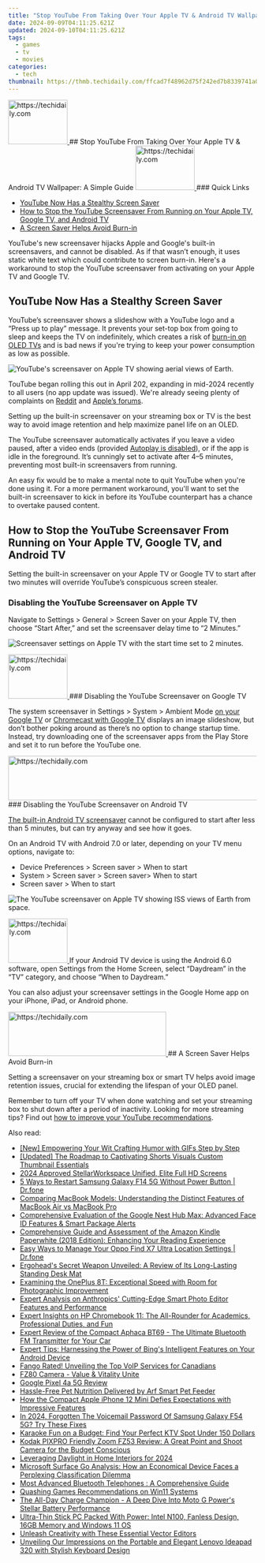```yaml
---
title: "Stop YouTube From Taking Over Your Apple TV & Android TV Wallpaper: A Simple Guide"
date: 2024-09-09T04:11:25.621Z
updated: 2024-09-10T04:11:25.621Z
tags:
  - games
  - tv
  - movies
categories:
  - tech
thumbnail: https://thmb.techidaily.com/ffcad7f48962d75f242ed7b8339741a057dbb535926e2709bec686a6dd167dd4.jpg
---
```


<!-- affiliate ads begin -->
<a href="https://aligracehair.sjv.io/c/5597632/2115938/19272" target="_top" id="2115938">
  <img src="//a.impactradius-go.com/display-ad/19272-2115938" border="0" alt="https://techidaily.com" width="120" height="90"/>
</a>
<img height="0" width="0" src="https://aligracehair.sjv.io/i/5597632/2115938/19272" style="position:absolute;visibility:hidden;" border="0" />
<!-- affiliate ads end -->
## Stop YouTube From Taking Over Your Apple TV & Android TV Wallpaper: A Simple Guide

<!-- affiliate ads begin -->
<a href="https://aligracehair.sjv.io/c/5597632/2115925/19272" target="_top" id="2115925">
  <img src="//a.impactradius-go.com/display-ad/19272-2115925" border="0" alt="https://techidaily.com" width="120" height="90"/>
</a>
<img height="0" width="0" src="https://aligracehair.sjv.io/i/5597632/2115925/19272" style="position:absolute;visibility:hidden;" border="0" />
<!-- affiliate ads end -->
### Quick Links

* [YouTube Now Has a Stealthy Screen Saver](https://fox-cloud.techidaily.com/new-remarkable-appraisal-and-other-recommendations-for-2024/)
* [How to Stop the YouTube Screensaver From Running on Your Apple TV, Google TV, and Android TV](https://fake-location.techidaily.com/is-pgsharp-legal-when-you-are-playing-pokemon-on-tecno-pova-5-pro-drfone-by-drfone-virtual-android/)
* [A Screen Saver Helps Avoid Burn-in](https://some-techniques.techidaily.com/2024-approved-harvesting-stills-from-moving-images-on-windows/)

 YouTube's new screensaver hijacks Apple and Google's built-in screensavers, and cannot be disabled. As if that wasn’t enough, it uses static white text which could contribute to screen burn-in. Here's a workaround to stop the YouTube screensaver from activating on your Apple TV and Google TV.

##  YouTube Now Has a Stealthy Screen Saver

 YouTube’s screensaver shows a slideshow with a YouTube logo and a “Press up to play” message. It prevents your set-top box from going to sleep and keeps the TV on indefinitely, which creates a risk of [burn-in on OLED TVs](https://twitter-videos.techidaily.com/new-2024-approved-laughter-ledger-ranking-the-highest-viral-jokes/) and is bad news if you're trying to keep your power consumption as low as possible.

![YouTube's screensaver on Apple TV showing aerial views of Earth.](https://static1.howtogeekimages.com/wordpress/wp-content/uploads/2024/05/google-youtube-app-apple-tv-screensaver-aerial-earth-views.jpg) 

 TouTube began rolling this out in April 202, expanding in mid-2024 recently to all users (no app update was issued). We're already seeing plenty of complaints on [Reddit](https://www.reddit.com/r/appletv/comments/14ay8g4/disable%5Fyoutube%5Fscreensavers/) and [Apple’s forums](https://discussions.apple.com/thread/254933345).

 Setting up the built-in screensaver on your streaming box or TV is the best way to avoid image retention and help maximize panel life on an OLED.

 The YouTube screensaver automatically activates if you leave a video paused, after a video ends (provided [Autoplay is disabled](https://facebook-video-recording.techidaily.com/new-in-2024-mp3-repository-from-fb-posts/)), or if the app is idle in the foreground. It’s cunningly set to activate after 4–5 minutes, preventing most built-in screensavers from running.

 An easy fix would be to make a mental note to quit YouTube when you're done using it. For a more permanent workaround, you'll want to set the built-in screensaver to kick in before its YouTube counterpart has a chance to overtake paused content.

##  How to Stop the YouTube Screensaver From Running on Your Apple TV, Google TV, and Android TV

 Setting the built-in screensaver on your Apple TV or Google TV to start after two minutes will override YouTube’s conspicuous screen stealer.

###  Disabling the YouTube Screensaver on Apple TV

 Navigate to Settings > General > Screen Saver on your Apple TV, then choose “Start After,” and set the screensaver delay time to “2 Minutes.”

![Screensaver settings on Apple TV with the start time set to 2 minutes.](https://static1.howtogeekimages.com/wordpress/wp-content/uploads/2024/05/apple-tvos-17-5-settings-screen-saver-start-time-two-minutes.jpg) 

<!-- affiliate ads begin -->
<a href="https://25home.pxf.io/c/5597632/2123467/16836" target="_top" id="2123467">
  <img src="//a.impactradius-go.com/display-ad/16836-2123467" border="0" alt="https://techidaily.com" width="120" height="90"/>
</a>
<img height="0" width="0" src="https://25home.pxf.io/i/5597632/2123467/16836" style="position:absolute;visibility:hidden;" border="0" />
<!-- affiliate ads end -->
###  Disabling the YouTube Screensaver on Google TV

 The system screensaver in Settings > System > Ambient Mode [on your Google TV](https://extra-resources.techidaily.com/updated-10-top-tools-for-dynamic-image-background-alterations/) or [Chromecast with Google TV](https://ios-unlock.techidaily.com/how-to-remove-and-reset-face-id-on-iphone-11-pro-max-by-drfone-ios/) displays an image slideshow, but don’t bother poking around as there’s no option to change startup time. Instead, try downloading one of the screensaver apps from the Play Store and set it to run before the YouTube one.

<!-- affiliate ads begin -->
<a href="https://appsumo.8odi.net/c/5597632/2130891/7443" target="_top" id="2130891">
  <img src="//a.impactradius-go.com/display-ad/7443-2130891" border="0" alt="https://techidaily.com" width="728" height="90"/>
</a>
<img height="0" width="0" src="https://appsumo.8odi.net/i/5597632/2130891/7443" style="position:absolute;visibility:hidden;" border="0" />
<!-- affiliate ads end -->
###  Disabling the YouTube Screensaver on Android TV

[The built-in Android TV screensaver](https://unlock-android.techidaily.com/the-ultimate-guide-to-tecno-spark-go-2023-pattern-lock-screen-everything-you-need-to-know-by-drfone-android/) cannot be configured to start after less than 5 minutes, but can try anyway and see how it goes.

 On an Android TV with Android 7.0 or later, depending on your TV menu options, navigate to:

* Device Preferences > Screen saver > When to start
* System > Screen saver > Screen saver> When to start
* Screen saver > When to start

![The YouTube screensaver on Apple TV showing ISS views of Earth from space.](https://static1.howtogeekimages.com/wordpress/wp-content/uploads/2024/05/google-youtube-app-apple-tv-screensaver.jpg) 

<!-- affiliate ads begin -->
<a href="https://aligracehair.sjv.io/c/5597632/2115924/19272" target="_top" id="2115924">
  <img src="//a.impactradius-go.com/display-ad/19272-2115924" border="0" alt="https://techidaily.com" width="120" height="90"/>
</a>
<img height="0" width="0" src="https://aligracehair.sjv.io/i/5597632/2115924/19272" style="position:absolute;visibility:hidden;" border="0" />
<!-- affiliate ads end -->
 If your Android TV device is using the Android 6.0 software, open Settings from the Home Screen, select “Daydream” in the “TV” category, and choose “When to Daydream.”

 You can also adjust your screensaver settings in the Google Home app on your iPhone, iPad, or Android phone.

<!-- affiliate ads begin -->
<a href="https://aligracehair.sjv.io/c/5597632/2135415/19272" target="_top" id="2135415">
  <img src="//a.impactradius-go.com/display-ad/19272-2135415" border="0" alt="https://techidaily.com" width="320" height="90"/>
</a>
<img height="0" width="0" src="https://aligracehair.sjv.io/i/5597632/2135415/19272" style="position:absolute;visibility:hidden;" border="0" />
<!-- affiliate ads end -->
##  A Screen Saver Helps Avoid Burn-in

 Setting a screensaver on your streaming box or smart TV helps avoid image retention issues, crucial for extending the lifespan of your OLED panel.

 Remember to turn off your TV when done watching and set your streaming box to shut down after a period of inactivity. Looking for more streaming tips? Find out [how to improve your YouTube recommendations](https://instagram-video-recordings.techidaily.com/updated-in-2024-unlocking-slow-motion-magic-in-instagram-reels/).

<ins class="adsbygoogle"
     style="display:block"
     data-ad-format="autorelaxed"
     data-ad-client="ca-pub-7571918770474297"
     data-ad-slot="1223367746"></ins>



<ins class="adsbygoogle"
     style="display:block"
     data-ad-client="ca-pub-7571918770474297"
     data-ad-slot="8358498916"
     data-ad-format="auto"
     data-full-width-responsive="true"></ins>

<span class="atpl-alsoreadstyle">Also read:</span>
<div><ul>
<li><a href="https://vp-tips.techidaily.com/new-empowering-your-wit-crafting-humor-with-gifs-step-by-step/"><u>[New] Empowering Your Wit  Crafting Humor with GIFs Step by Step</u></a></li>
<li><a href="https://facebook-record-videos.techidaily.com/updated-the-roadmap-to-captivating-shorts-visuals-custom-thumbnail-essentials/"><u>[Updated] The Roadmap to Captivating Shorts Visuals  Custom Thumbnail Essentials</u></a></li>
<li><a href="https://fox-info.techidaily.com/2024-approved-stellarworkspace-unified-elite-full-hd-screens/"><u>2024 Approved  StellarWorkspace  Unified, Elite Full HD Screens</u></a></li>
<li><a href="https://phone-solutions.techidaily.com/5-ways-to-restart-samsung-galaxy-f14-5g-without-power-button-drfone-by-drfone-reset-android-reset-android/"><u>5 Ways to Restart Samsung Galaxy F14 5G Without Power Button | Dr.fone</u></a></li>
<li><a href="https://buynow-help.techidaily.com/comparing-macbook-models-understanding-the-distinct-features-of-macbook-air-vs-macbook-pro/"><u>Comparing MacBook Models: Understanding the Distinct Features of MacBook Air vs MacBook Pro</u></a></li>
<li><a href="https://buynow-help.techidaily.com/comprehensive-evaluation-of-the-google-nest-hub-max-advanced-face-id-features-and-smart-package-alerts/"><u>Comprehensive Evaluation of the Google Nest Hub Max: Advanced Face ID Features & Smart Package Alerts</u></a></li>
<li><a href="https://buynow-help.techidaily.com/comprehensive-guide-and-assessment-of-the-amazon-kindle-paperwhite-2018-edition-enhancing-your-reading-experience/"><u>Comprehensive Guide and Assessment of the Amazon Kindle Paperwhite (2018 Edition): Enhancing Your Reading Experience</u></a></li>
<li><a href="https://android-location.techidaily.com/easy-ways-to-manage-your-oppo-find-x7-ultra-location-settings-drfone-by-drfone-virtual/"><u>Easy Ways to Manage Your Oppo Find X7 Ultra Location Settings | Dr.fone</u></a></li>
<li><a href="https://buynow-help.techidaily.com/ergoheads-secret-weapon-unveiled-a-review-of-its-long-lasting-standing-desk-mat/"><u>Ergohead's Secret Weapon Unveiled: A Review of Its Long-Lasting Standing Desk Mat</u></a></li>
<li><a href="https://buynow-help.techidaily.com/examining-the-oneplus-8t-exceptional-speed-with-room-for-photographic-improvement/"><u>Examining the OnePlus 8T: Exceptional Speed with Room for Photographic Improvement</u></a></li>
<li><a href="https://buynow-help.techidaily.com/expert-analysis-on-anthropics-cutting-edge-smart-photo-editor-features-and-performance/"><u>Expert Analysis on Anthropics' Cutting-Edge Smart Photo Editor Features and Performance</u></a></li>
<li><a href="https://buynow-help.techidaily.com/expert-insights-on-hp-chromebook-11-the-all-rounder-for-academics-professional-duties-and-fun/"><u>Expert Insights on HP Chromebook 11: The All-Rounder for Academics, Professional Duties, and Fun</u></a></li>
<li><a href="https://buynow-help.techidaily.com/expert-review-of-the-compact-aphaca-bt69-the-ultimate-bluetooth-fm-transmitter-for-your-car/"><u>Expert Review of the Compact Aphaca BT69 - The Ultimate Bluetooth FM Transmitter for Your Car</u></a></li>
<li><a href="https://tech-haven.techidaily.com/expert-tips-harnessing-the-power-of-bings-intelligent-features-on-your-android-device/"><u>Expert Tips: Harnessing the Power of Bing's Intelligent Features on Your Android Device</u></a></li>
<li><a href="https://buynow-help.techidaily.com/fango-rated-unveiling-the-top-voip-services-for-canadians/"><u>Fango Rated! Unveiling the Top VoIP Services for Canadians</u></a></li>
<li><a href="https://buynow-help.techidaily.com/fz80-camera-value-and-vitality-unite/"><u>FZ80 Camera - Value & Vitality Unite</u></a></li>
<li><a href="https://buynow-help.techidaily.com/google-pixel-4a-5g-review/"><u>Google Pixel 4a 5G Review</u></a></li>
<li><a href="https://buynow-help.techidaily.com/hassle-free-pet-nutrition-delivered-by-arf-smart-pet-feeder/"><u>Hassle-Free Pet Nutrition Delivered by Arf Smart Pet Feeder</u></a></li>
<li><a href="https://buynow-help.techidaily.com/how-the-compact-apple-iphone-12-mini-defies-expectations-with-impressive-features/"><u>How the Compact Apple iPhone 12 Mini Defies Expectations with Impressive Features</u></a></li>
<li><a href="https://android-unlock.techidaily.com/in-2024-forgotten-the-voicemail-password-of-samsung-galaxy-f54-5g-try-these-fixes-by-drfone-android/"><u>In 2024, Forgotten The Voicemail Password Of Samsung Galaxy F54 5G? Try These Fixes</u></a></li>
<li><a href="https://buynow-help.techidaily.com/karaoke-fun-on-a-budget-find-your-perfect-ktv-spot-under-150-dollars/"><u>Karaoke Fun on a Budget: Find Your Perfect KTV Spot Under 150 Dollars</u></a></li>
<li><a href="https://buynow-help.techidaily.com/kodak-pixpro-friendly-zoom-fz53-review-a-great-point-and-shoot-camera-for-the-budget-conscious/"><u>Kodak PIXPRO Friendly Zoom FZ53 Review: A Great Point and Shoot Camera for the Budget Conscious</u></a></li>
<li><a href="https://extra-guidance.techidaily.com/leveraging-daylight-in-home-interiors-for-2024/"><u>Leveraging Daylight in Home Interiors for 2024</u></a></li>
<li><a href="https://buynow-help.techidaily.com/microsoft-surface-go-analysis-how-an-economical-device-faces-a-perplexing-classification-dilemma/"><u>Microsoft Surface Go Analysis: How an Economical Device Faces a Perplexing Classification Dilemma</u></a></li>
<li><a href="https://buynow-help.techidaily.com/most-advanced-bluetooth-telephones-a-comprehensive-guide/"><u>Most Advanced Bluetooth Telephones : A Comprehensive Guide</u></a></li>
<li><a href="https://win11-tips.techidaily.com/quashing-games-recommendations-on-win11-systems/"><u>Quashing Games Recommendations on Win11 Systems</u></a></li>
<li><a href="https://buynow-help.techidaily.com/the-all-day-charge-champion-a-deep-dive-into-moto-g-powers-stellar-battery-performance/"><u>The All-Day Charge Champion - A Deep Dive Into Moto G Power's Stellar Battery Performance</u></a></li>
<li><a href="https://data-recovery.techidaily.com/ultra-thin-stick-pc-packed-with-power-intel-n100-fanless-design-16gb-memory-and-windows-11-os/"><u>Ultra-Thin Stick PC Packed With Power: Intel N100, Fanless Design, 16GB Memory and Windows 11 OS</u></a></li>
<li><a href="https://extra-information.techidaily.com/unleash-creativity-with-these-essential-vector-editors/"><u>Unleash Creativity with These Essential Vector Editors</u></a></li>
<li><a href="https://buynow-help.techidaily.com/unveiling-our-impressions-on-the-portable-and-elegant-lenovo-ideapad-320-with-stylish-keyboard-design/"><u>Unveiling Our Impressions on the Portable and Elegant Lenovo Ideapad 320 with Stylish Keyboard Design</u></a></li>
</ul></div>
